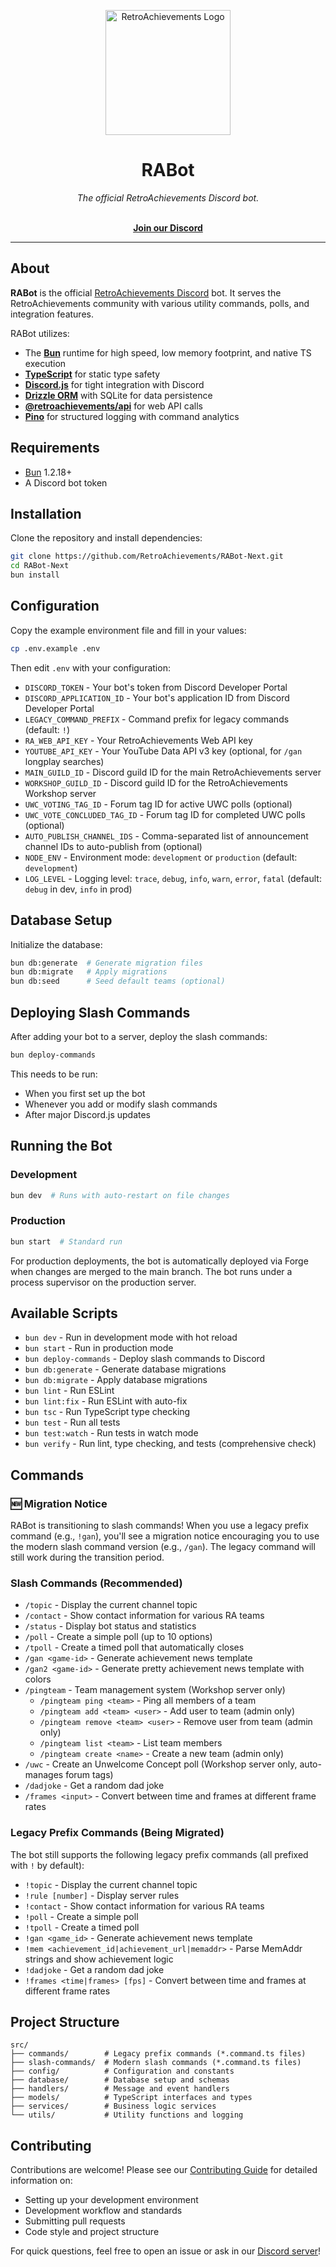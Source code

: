 <p align="center" dir="auto"><a href="https://retroachievements.org" rel="nofollow"><img src="https://raw.githubusercontent.com/RetroAchievements/RAWeb/master/public/assets/images/ra-icon.webp" width="200" alt="RetroAchievements Logo" style="max-width: 100%;"></a></p>

<h1 align="center">RABot</h1>

<p align="center">
  <i>The official RetroAchievements Discord bot.</i>
  <br /><br />
</p>

<p align="center">
  <a href="https://discord.gg/dq2E4hE"><strong>Join our Discord</strong></a>
  <br />
</p>

<hr />

## About

**RABot** is the official [RetroAchievements Discord](https://discord.gg/dq2E4hE) bot. It serves the RetroAchievements community with various utility commands, polls, and integration features.

RABot utilizes:

- The **[Bun](https://bun.sh)** runtime for high speed, low memory footprint, and native TS execution
- **[TypeScript](https://www.typescriptlang.org/)** for static type safety
- **[Discord.js](https://discord.js.org/)** for tight integration with Discord
- **[Drizzle ORM](https://orm.drizzle.team/)** with SQLite for data persistence
- **[@retroachievements/api](https://github.com/RetroAchievements/api-js)** for web API calls
- **[Pino](https://getpino.io/#/)** for structured logging with command analytics

## Requirements

- [Bun](https://bun.sh) 1.2.18+
- A Discord bot token

## Installation

Clone the repository and install dependencies:

```bash
git clone https://github.com/RetroAchievements/RABot-Next.git
cd RABot-Next
bun install
```

## Configuration

Copy the example environment file and fill in your values:

```bash
cp .env.example .env
```

Then edit `.env` with your configuration:

- `DISCORD_TOKEN` - Your bot's token from Discord Developer Portal
- `DISCORD_APPLICATION_ID` - Your bot's application ID from Discord Developer Portal
- `LEGACY_COMMAND_PREFIX` - Command prefix for legacy commands (default: `!`)
- `RA_WEB_API_KEY` - Your RetroAchievements Web API key
- `YOUTUBE_API_KEY` - Your YouTube Data API v3 key (optional, for `/gan` longplay searches)
- `MAIN_GUILD_ID` - Discord guild ID for the main RetroAchievements server
- `WORKSHOP_GUILD_ID` - Discord guild ID for the RetroAchievements Workshop server
- `UWC_VOTING_TAG_ID` - Forum tag ID for active UWC polls (optional)
- `UWC_VOTE_CONCLUDED_TAG_ID` - Forum tag ID for completed UWC polls (optional)
- `AUTO_PUBLISH_CHANNEL_IDS` - Comma-separated list of announcement channel IDs to auto-publish from (optional)
- `NODE_ENV` - Environment mode: `development` or `production` (default: `development`)
- `LOG_LEVEL` - Logging level: `trace`, `debug`, `info`, `warn`, `error`, `fatal` (default: `debug` in dev, `info` in prod)

## Database Setup

Initialize the database:

```bash
bun db:generate  # Generate migration files
bun db:migrate   # Apply migrations
bun db:seed      # Seed default teams (optional)
```

## Deploying Slash Commands

After adding your bot to a server, deploy the slash commands:

```bash
bun deploy-commands
```

This needs to be run:

- When you first set up the bot
- Whenever you add or modify slash commands
- After major Discord.js updates

## Running the Bot

### Development

```bash
bun dev  # Runs with auto-restart on file changes
```

### Production

```bash
bun start  # Standard run
```

For production deployments, the bot is automatically deployed via Forge when changes are merged to the main branch. The bot runs under a process supervisor on the production server.

## Available Scripts

- `bun dev` - Run in development mode with hot reload
- `bun start` - Run in production mode
- `bun deploy-commands` - Deploy slash commands to Discord
- `bun db:generate` - Generate database migrations
- `bun db:migrate` - Apply database migrations
- `bun lint` - Run ESLint
- `bun lint:fix` - Run ESLint with auto-fix
- `bun tsc` - Run TypeScript type checking
- `bun test` - Run all tests
- `bun test:watch` - Run tests in watch mode
- `bun verify` - Run lint, type checking, and tests (comprehensive check)

## Commands

### 🆕 Migration Notice

RABot is transitioning to slash commands! When you use a legacy prefix command (e.g., `!gan`), you'll see a migration notice encouraging you to use the modern slash command version (e.g., `/gan`). The legacy command will still work during the transition period.

### Slash Commands (Recommended)

- `/topic` - Display the current channel topic
- `/contact` - Show contact information for various RA teams
- `/status` - Display bot status and statistics
- `/poll` - Create a simple poll (up to 10 options)
- `/tpoll` - Create a timed poll that automatically closes
- `/gan <game-id>` - Generate achievement news template
- `/gan2 <game-id>` - Generate pretty achievement news template with colors
- `/pingteam` - Team management system (Workshop server only)
  - `/pingteam ping <team>` - Ping all members of a team
  - `/pingteam add <team> <user>` - Add user to team (admin only)
  - `/pingteam remove <team> <user>` - Remove user from team (admin only)
  - `/pingteam list <team>` - List team members
  - `/pingteam create <name>` - Create a new team (admin only)
- `/uwc` - Create an Unwelcome Concept poll (Workshop server only, auto-manages forum tags)
- `/dadjoke` - Get a random dad joke
- `/frames <input>` - Convert between time and frames at different frame rates

### Legacy Prefix Commands (Being Migrated)

The bot still supports the following legacy prefix commands (all prefixed with `!` by default):

- `!topic` - Display the current channel topic
- `!rule [number]` - Display server rules
- `!contact` - Show contact information for various RA teams
- `!poll` - Create a simple poll
- `!tpoll` - Create a timed poll
- `!gan <game_id>` - Generate achievement news template
- `!mem <achievement_id|achievement_url|memaddr>` - Parse MemAddr strings and show achievement logic
- `!dadjoke` - Get a random dad joke
- `!frames <time|frames> [fps]` - Convert between time and frames at different frame rates

## Project Structure

```
src/
├── commands/        # Legacy prefix commands (*.command.ts files)
├── slash-commands/  # Modern slash commands (*.command.ts files)
├── config/          # Configuration and constants
├── database/        # Database setup and schemas
├── handlers/        # Message and event handlers
├── models/          # TypeScript interfaces and types
├── services/        # Business logic services
└── utils/           # Utility functions and logging
```

## Contributing

Contributions are welcome! Please see our [Contributing Guide](CONTRIBUTING.md) for detailed information on:

- Setting up your development environment
- Development workflow and standards
- Submitting pull requests
- Code style and project structure

For quick questions, feel free to open an issue or ask in our [Discord server](https://discord.gg/dq2E4hE)!
